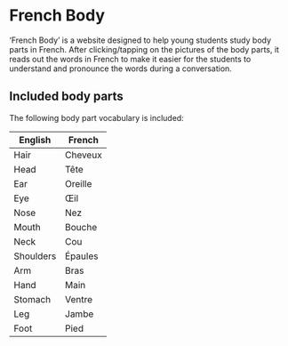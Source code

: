 # French Body
‘French Body’ is a website designed to help young students study body parts in French.
After clicking/tapping on the pictures of the body parts, it reads out the words in French to make it easier for the students to understand and pronounce the words during a conversation.

## Included body parts
The following body part vocabulary is included:

| English   | French  |
|-----------|---------|
| Hair      | Cheveux |
| Head      | Tête    |
| Ear       | Oreille |
| Eye       | Œil     |
| Nose      | Nez     |
| Mouth     | Bouche  |
| Neck      | Cou     |
| Shoulders | Épaules |
| Arm       | Bras    |
| Hand      | Main    |
| Stomach   | Ventre  |
| Leg       | Jambe   |
| Foot      | Pied    |
